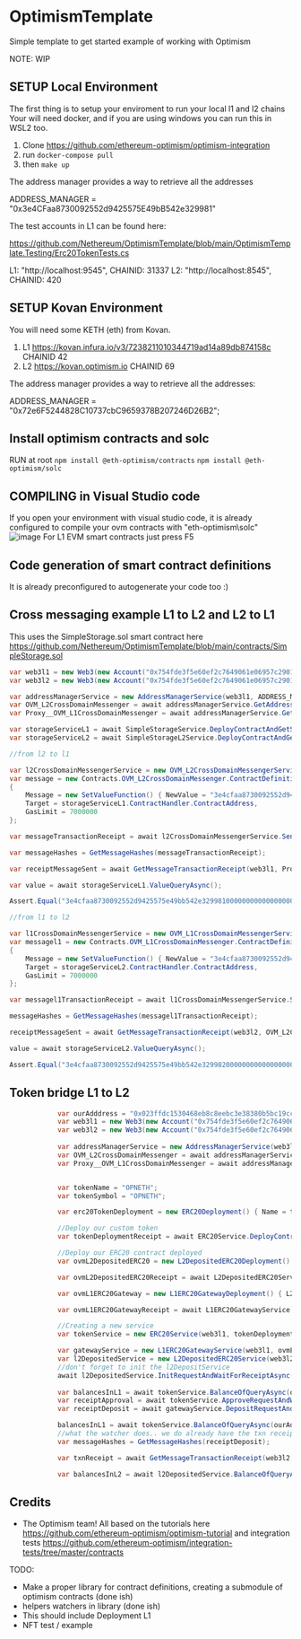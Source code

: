 # OptimismTemplate
Simple template to get started example of working with Optimism

NOTE: WIP

## SETUP Local Environment
The first thing is to setup your enviroment to run your local l1 and l2 chains
Your will need docker, and if you are using windows you can run this in WSL2 too.
1. Clone https://github.com/ethereum-optimism/optimism-integration
2. run ```docker-compose pull```
3. then ```make up```

The address manager provides a way to retrieve all the addresses

ADDRESS_MANAGER = "0x3e4CFaa8730092552d9425575E49bB542e329981"

The test accounts in L1 can be found here:

https://github.com/Nethereum/OptimismTemplate/blob/main/OptimismTemplate.Testing/Erc20TokenTests.cs

L1: "http://localhost:9545", CHAINID: 31337 
L2: "http://localhost:8545", CHAINID: 420 

## SETUP Kovan Environment
You will need some KETH (eth) from Kovan.
1. L1 https://kovan.infura.io/v3/7238211010344719ad14a89db874158c CHAINID 42
2. L2 https://kovan.optimism.io CHAINID 69

The address manager provides a way to retrieve all the addresses:

ADDRESS_MANAGER = "0x72e6F5244828C10737cbC9659378B207246D26B2";

## Install optimism contracts and solc

RUN at root
```npm install @eth-optimism/contracts```
```npm install @eth-optimism/solc```

## COMPILING in Visual Studio code

If you open your environment with visual studio code, it is already configured to compile your ovm contracts with "eth-optimism\solc"
![image](https://user-images.githubusercontent.com/562371/112538411-c0490d80-8da7-11eb-9a3e-01248da54623.png)
For L1 EVM smart contracts just press F5

## Code generation of smart contract definitions
It is already preconfigured to autogenerate your code too :)

## Cross messaging example L1 to L2 and L2 to L1

This uses the SimpleStorage.sol smart contract here https://github.com/Nethereum/OptimismTemplate/blob/main/contracts/SimpleStorage.sol

```csharp
var web3l1 = new Web3(new Account("0x754fde3f5e60ef2c7649061e06957c29017fe21032a8017132c0078e37f6193a", 31337), "http://localhost:9545");
var web3l2 = new Web3(new Account("0x754fde3f5e60ef2c7649061e06957c29017fe21032a8017132c0078e37f6193a", 420), "http://localhost:8545");

var addressManagerService = new AddressManagerService(web3l1, ADDRESS_MANAGER);
var OVM_L2CrossDomainMessenger = await addressManagerService.GetAddressQueryAsync("OVM_L2CrossDomainMessenger");
var Proxy__OVM_L1CrossDomainMessenger = await addressManagerService.GetAddressQueryAsync("Proxy__OVM_L1CrossDomainMessenger");

var storageServiceL1 = await SimpleStorageService.DeployContractAndGetServiceAsync(web3l1, new Contracts.SimpleStorage.ContractDefinition.SimpleStorageDeployment());
var storageServiceL2 = await SimpleStorageL2Service.DeployContractAndGetServiceAsync(web3l2, new Contracts.SimpleStorageL2.ContractDefinition.SimpleStorageL2Deployment());

//from l2 to l1

var l2CrossDomainMessengerService = new OVM_L2CrossDomainMessengerService(web3l2, OVM_L2CrossDomainMessenger);
var message = new Contracts.OVM_L2CrossDomainMessenger.ContractDefinition.SendMessageFunction()
{
    Message = new SetValueFunction() { NewValue = "3e4cfaa8730092552d9425575e49bb542e329981000000000000000000000000".HexToByteArray() }.GetCallData(),
    Target = storageServiceL1.ContractHandler.ContractAddress,
    GasLimit = 7000000
};

var messageTransactionReceipt = await l2CrossDomainMessengerService.SendMessageRequestAndWaitForReceiptAsync(message);

var messageHashes = GetMessageHashes(messageTransactionReceipt);

var receiptMessageSent = await GetMessageTransactionReceipt(web3l1, Proxy__OVM_L1CrossDomainMessenger, messageHashes.First());

var value = await storageServiceL1.ValueQueryAsync();

Assert.Equal("3e4cfaa8730092552d9425575e49bb542e329981000000000000000000000000", value.ToHex());

//from l1 to l2

var l1CrossDomainMessengerService = new OVM_L1CrossDomainMessengerService(web3l1, Proxy__OVM_L1CrossDomainMessenger);
var messagel1 = new Contracts.OVM_L1CrossDomainMessenger.ContractDefinition.SendMessageFunction()
{
    Message = new SetValueFunction() { NewValue = "3e4cfaa8730092552d9425575e49bb542e329982000000000000000000000000".HexToByteArray() }.GetCallData(),
    Target = storageServiceL2.ContractHandler.ContractAddress,
    GasLimit = 7000000
};

var messagel1TransactionReceipt = await l1CrossDomainMessengerService.SendMessageRequestAndWaitForReceiptAsync(messagel1);

messageHashes = GetMessageHashes(messagel1TransactionReceipt);

receiptMessageSent = await GetMessageTransactionReceipt(web3l2, OVM_L2CrossDomainMessenger, messageHashes.First());

value = await storageServiceL2.ValueQueryAsync();

Assert.Equal("3e4cfaa8730092552d9425575e49bb542e329982000000000000000000000000", value.ToHex());
```

## Token bridge L1 to L2

```csharp
            var ourAdddress = "0x023ffdc1530468eb8c8eebc3e38380b5bc19cc5d";
            var web3l1 = new Web3(new Account("0x754fde3f5e60ef2c7649061e06957c29017fe21032a8017132c0078e37f6193a", 31337), "http://localhost:9545");
            var web3l2 = new Web3(new Account("0x754fde3f5e60ef2c7649061e06957c29017fe21032a8017132c0078e37f6193a", 420), "http://localhost:8545");
 
            var addressManagerService = new AddressManagerService(web3l1, ADDRESS_MANAGER);
            var OVM_L2CrossDomainMessenger = await addressManagerService.GetAddressQueryAsync("OVM_L2CrossDomainMessenger");
            var Proxy__OVM_L1CrossDomainMessenger = await addressManagerService.GetAddressQueryAsync("Proxy__OVM_L1CrossDomainMessenger");


            var tokenName = "OPNETH";
            var tokenSymbol = "OPNETH";

            var erc20TokenDeployment = new ERC20Deployment() { Name = tokenName, InitialSupply = Web3.Convert.ToWei(1000000000000000000), Symbol = tokenSymbol, Decimals = 18};

            //Deploy our custom token
            var tokenDeploymentReceipt = await ERC20Service.DeployContractAndWaitForReceiptAsync(web3l1, erc20TokenDeployment);

            //Deploy our ERC20 contract deployed
            var ovmL2DepositedERC20 = new L2DepositedERC20Deployment() { L2CrossDomainMessenger = OVM_L2CrossDomainMessenger, Name = tokenName, Symbol = tokenSymbol, Decimals = 18 };

            var ovmL2DepositedERC20Receipt = await L2DepositedERC20Service.DeployContractAndWaitForReceiptAsync(web3l2, ovmL2DepositedERC20);

            var ovmL1ERC20Gateway = new L1ERC20GatewayDeployment() { L2DepositedERC20 = ovmL2DepositedERC20Receipt.ContractAddress, L1ERC20 = tokenDeploymentReceipt.ContractAddress, L1messenger = Proxy__OVM_L1CrossDomainMessenger };

            var ovmL1ERC20GatewayReceipt = await L1ERC20GatewayService.DeployContractAndWaitForReceiptAsync(web3l1, ovmL1ERC20Gateway);

            //Creating a new service
            var tokenService = new ERC20Service(web3l1, tokenDeploymentReceipt.ContractAddress);

            var gatewayService = new L1ERC20GatewayService(web3l1, ovmL1ERC20GatewayReceipt.ContractAddress);
            var l2DepositedService = new L2DepositedERC20Service(web3l2, ovmL2DepositedERC20Receipt.ContractAddress);
            //don't forget to init the l2DepositService
            await l2DepositedService.InitRequestAndWaitForReceiptAsync(ovmL1ERC20GatewayReceipt.ContractAddress);
            
            var balancesInL1 = await tokenService.BalanceOfQueryAsync(ourAdddress);
            var receiptApproval = await tokenService.ApproveRequestAndWaitForReceiptAsync(gatewayService.ContractHandler.ContractAddress, 100000);
            var receiptDeposit = await gatewayService.DepositRequestAndWaitForReceiptAsync(new DepositFunction() { Amount = 100000, Gas= 8000000 });

            balancesInL1 = await tokenService.BalanceOfQueryAsync(ourAdddress);
            //what the watcher does.. we do already have the txn receipt.. but for demo purpouses
            var messageHashes = GetMessageHashes(receiptDeposit);

            var txnReceipt = await GetMessageTransactionReceipt(web3l2, OVM_L2CrossDomainMessenger, messageHashes.First());

            var balancesInL2 = await l2DepositedService.BalanceOfQueryAsync(ourAdddress);

```

## Credits
* The Optimism team! All based on the tutorials here https://github.com/ethereum-optimism/optimism-tutorial
and integration tests https://github.com/ethereum-optimism/integration-tests/tree/master/contracts

TODO: 
+ Make a proper library for contract definitions, creating a submodule of optimism contracts (done ish)
+ helpers watchers in library (done ish)
+ This should include Deployment L1
+ NFT test / example
